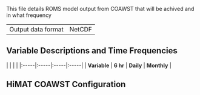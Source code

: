 This file details ROMS model output from COAWST that will be achived and in what frequency

| | |
|:-----|:-----|
| Output data format | NetCDF |


## Variable Descriptions and Time Frequencies

| | | |
|:-----|:-----|:-----|:-----|
| **Variable** | **6 hr** | **Daily** | **Monthly** |




## HiMAT COAWST Configuration
